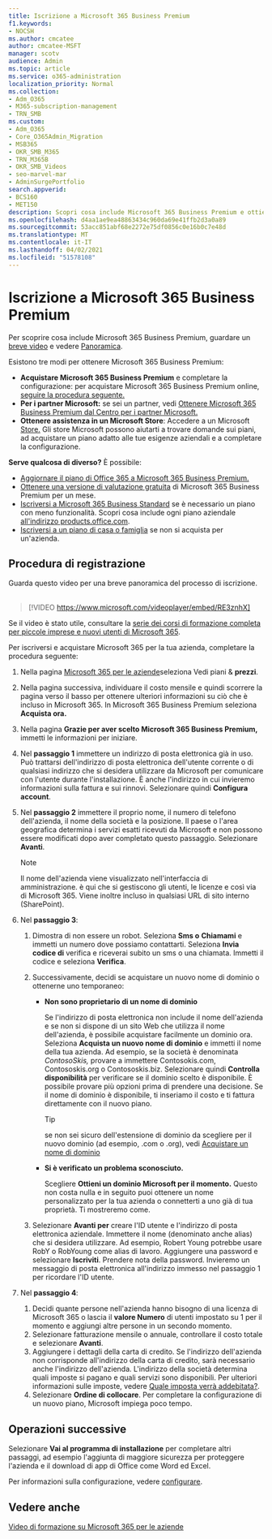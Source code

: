 ```yaml
---
title: Iscrizione a Microsoft 365 Business Premium
f1.keywords:
- NOCSH
ms.author: cmcatee
author: cmcatee-MSFT
manager: scotv
audience: Admin
ms.topic: article
ms.service: o365-administration
localization_priority: Normal
ms.collection:
- Adm_O365
- M365-subscription-management
- TRN_SMB
ms.custom:
- Adm_O365
- Core_O365Admin_Migration
- MSB365
- OKR_SMB_M365
- TRN_M365B
- OKR_SMB_Videos
- seo-marvel-mar
- AdminSurgePortfolio
search.appverid:
- BCS160
- MET150
description: Scopri cosa include Microsoft 365 Business Premium e ottieni istruzioni dettagliate per iscriversi a Microsoft 365 Business Premium.
ms.openlocfilehash: d4aa1ae9ea48863434c960da69e41ffb2d3a0a89
ms.sourcegitcommit: 53acc851abf68e2272e75df0856c0e16b0c7e48d
ms.translationtype: MT
ms.contentlocale: it-IT
ms.lasthandoff: 04/02/2021
ms.locfileid: "51578108"
---
```

# <a name="sign-up-for-microsoft-365-business-premium"></a>Iscrizione a Microsoft 365 Business Premium

Per scoprire cosa include Microsoft 365 Business Premium, guardare un [breve video](../business-video/what-is-microsoft-365.md) e vedere [Panoramica](microsoft-365-business-overview.md).

Esistono tre modi per ottenere Microsoft 365 Business Premium:
- **Acquistare Microsoft 365 Business Premium** e completare la configurazione: per acquistare Microsoft 365 Business Premium online, [seguire la procedura seguente.](#sign-up-steps)
- **Per i partner Microsoft:** se sei un partner, vedi [Ottenere Microsoft 365 Business Premium dal Centro per i partner Microsoft.](get-microsoft-365-business.md)
- **Ottenere assistenza in un Microsoft Store**: Accedere a un Microsoft [Store.](https://go.microsoft.com/fwlink/?linkid=2109652) Gli store Microsoft possono aiutarti a trovare domande sui piani, ad acquistare un piano adatto alle tue esigenze aziendali e a completare la configurazione.

**Serve qualcosa di diverso?** È possibile:
- [Aggiornare il piano di Office 365 a Microsoft 365 Business Premium.](migrate-to-microsoft-365-business.md)
- [Ottenere una versione di valutazione gratuita](https://go.microsoft.com/fwlink/p/?linkid=2102309) di Microsoft 365 Business Premium per un mese.
- [Iscriversi a Microsoft 365 Business Standard](https://go.microsoft.com/fwlink/p/?LinkID=510935) se è necessario un piano con meno funzionalità. Scopri cosa include ogni piano aziendale [all'indirizzo products.office.com](https://go.microsoft.com/fwlink/?linkid=2109397).
- [Iscriversi a un piano di casa o famiglia](https://go.microsoft.com/fwlink/?linkid=2109398) se non si acquista per un'azienda. 

## <a name="sign-up-steps"></a>Procedura di registrazione

Guarda questo video per una breve panoramica del processo di iscrizione.<br><br>

> [!VIDEO https://www.microsoft.com/videoplayer/embed/RE3znhX] 

Se il video è stato utile, consultare la [serie dei corsi di formazione completa per piccole imprese e nuovi utenti di Microsoft 365](https://support.microsoft.com/office/6ab4bbcd-79cf-4000-a0bd-d42ce4d12816).

Per iscriversi e acquistare Microsoft 365 per la tua azienda, completare la procedura seguente:

1. Nella pagina [Microsoft 365 per le aziende](https://go.microsoft.com/fwlink/?linkid=2109654)seleziona Vedi piani & **prezzi**. 
2. Nella pagina successiva, individuare il costo mensile e quindi scorrere la pagina verso il basso per ottenere ulteriori informazioni su ciò che è incluso in Microsoft 365. In Microsoft 365 Business Premium seleziona **Acquista ora.**
3. Nella pagina **Grazie per aver scelto Microsoft 365 Business Premium,** immetti le informazioni per iniziare.
4. Nel **passaggio 1** immettere un indirizzo di posta elettronica già in uso. Può trattarsi dell'indirizzo di posta elettronica dell'utente corrente o di qualsiasi indirizzo che si desidera utilizzare da Microsoft per comunicare con l'utente durante l'installazione. È anche l'indirizzo in cui invieremo informazioni sulla fattura e sui rinnovi. Selezionare quindi **Configura account**.
5. Nel **passaggio 2** immettere il proprio nome, il numero di telefono dell'azienda, il nome della società e la posizione. Il paese o l'area geografica determina i servizi esatti ricevuti da Microsoft e non possono essere modificati dopo aver completato questo passaggio. Selezionare **Avanti**.
    > [!NOTE]
    > Il nome dell'azienda viene visualizzato nell'interfaccia di amministrazione. è qui che si gestiscono gli utenti, le licenze e così via di Microsoft 365. Viene inoltre incluso in qualsiasi URL di sito interno (SharePoint).
6. Nel **passaggio 3**:

    1. Dimostra di non essere un robot. Seleziona **Sms o** **Chiamami** e immetti un numero dove possiamo contattarti. Seleziona **Invia codice di** verifica e riceverai subito un sms o una chiamata. Immetti il codice e seleziona **Verifica**.
    2. Successivamente, decidi se acquistare un nuovo nome di dominio o ottenerne uno temporaneo:

        - **Non sono proprietario di un nome di dominio** 
        
            Se l'indirizzo di posta elettronica non include il nome dell'azienda e se non si dispone di un sito Web che utilizza il nome dell'azienda, è possibile acquistare facilmente un dominio ora. Seleziona **Acquista un nuovo nome di dominio** e immetti il nome della tua azienda. Ad esempio, se la società è denominata *ContosoSkis,* provare a immettere Contosokis.com, Contososkis.org o Contososkis.biz. Selezionare quindi **Controlla disponibilità** per verificare se il dominio scelto è disponibile. È possibile provare più opzioni prima di prendere una decisione. Se il nome di dominio è disponibile, ti inseriamo il costo e ti fattura direttamente con il nuovo piano. 
       
            > [!TIP]
            > se non sei sicuro dell'estensione di dominio da scegliere per il nuovo dominio (ad esempio, .com o .org), vedi [Acquistare un nome di dominio](../admin/get-help-with-domains/buy-a-domain-name.md)
        
        - **Si è verificato un problema sconosciuto.** 
        
             Scegliere **Ottieni un dominio Microsoft per il momento.** Questo non costa nulla e in seguito puoi ottenere un nome personalizzato per la tua azienda o connetterti a uno già di tua proprietà. Ti mostreremo come.

    3. Selezionare **Avanti per** creare l'ID utente e l'indirizzo di posta elettronica aziendale. Immettere il nome (denominato anche alias) che si desidera utilizzare. Ad esempio, Robert Young potrebbe usare RobY o RobYoung come alias di lavoro. Aggiungere una password e selezionare **Iscriviti**. Prendere nota della password. Invieremo un messaggio di posta elettronica all'indirizzo immesso nel passaggio 1 per ricordare l'ID utente.
7. Nel **passaggio 4**: 

    1. Decidi quante persone nell'azienda hanno bisogno di una licenza di Microsoft 365 o lascia il **valore Numero** di utenti impostato su 1 per il momento e aggiungi altre persone in un secondo momento. 
    2. Selezionare fatturazione mensile o annuale, controllare il costo totale e selezionare **Avanti**. 
    3. Aggiungere i dettagli della carta di credito. Se l'indirizzo dell'azienda non corrisponde all'indirizzo della carta di credito, sarà necessario anche l'indirizzo dell'azienda. L'indirizzo della società determina quali imposte si pagano e quali servizi sono disponibili. Per ulteriori informazioni sulle imposte, vedere [Quale imposta verrà addebitata?](../commerce/billing-and-payments/tax-information.md).
    4. Selezionare **Ordine di collocare**. Per completare la configurazione di un nuovo piano, Microsoft impiega poco tempo.

## <a name="whats-next"></a>Operazioni successive

Selezionare **Vai al programma di installazione** per completare altri passaggi, ad esempio l'aggiunta di maggiore sicurezza per proteggere l'azienda e il download di app di Office come Word ed Excel.

Per informazioni sulla configurazione, vedere [configurare](set-up.md).

## <a name="see-also"></a>Vedere anche

[Video di formazione su Microsoft 365 per le aziende](https://support.microsoft.com/office/6ab4bbcd-79cf-4000-a0bd-d42ce4d12816)